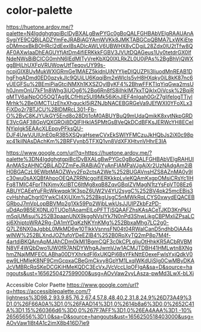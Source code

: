 # color-palette

https://huetone.ardov.me/?palette=N4IgdghgtgpiBcIDyBXALgBwPYGc0gBoQALFGHBAbVElgRAAUAnASygiYE9CQBjLADZYmFeJRABiAGYAmWVKk8JMKTABGCpQBMA7LxWKiEteoDMmoxBkBOHRcl2dEexIBsADlcAWLV6UBWHX8vCDgjL28Zdx0lU2tTfw8QAF0AXwIaaDhEAGUYfjAtDm4ifiERKkkFGBV3JVUtDQAGeus1Uy0tetdrGX0lfNdeNWsBiBCICG0mhN6lEdMITyVreKbXQ0lXLRkZL0U0jPAs%2BgBhVjQWXggBHjLhUXFpVRUWowUtfTeqovUY99s-ncpjGIX8UyMukWXlGRmGe1MAEZ5kidnUjNYYIjeDIQUZPIj3IiuodMnREAB1DhgFhgADmd0ED0qzykJlc9QUiLU6KqqiBm2eWlcIs5vH8HXqky0iL8kK87nc6yUEGFSu%2BEmiPiaGtciNMXh1KXSZOyIByKF4%2BhwFFKTIqYiqGwa2msUh0JnmOnU7kF1n8Whg3iUOg6%2Bq6Rn8fS8iIhklM7kxTQjklxOiVcsk%2BqjRqMTV6aiNpOO5OQTAg9LCfHtjz5Ul9Mk56iKnJlEF4nIgah0GrZ7gljfeIogTTjylMrhk%2Be0iMCTUzEhxXhguckI5jRZNJbNACEBGRGeVa9JEfWXI0YFoXLx3FiXDo2r7BTJCU%2BlDMRcL301-Fb-O%2BvC8KJYUkGY5End8o28Dti1oM0ABUYBuQ9mUdaQmikK8xytNkpGRDE3VcGAF38GpVQXGROi8DQlFlHkIA5PMtGsBVeQkDCdBFKsJERWcYH8ECeINYiplgk5EAAcXLEpqyPFksQU-DJF4UwVJUlUnE0pR3B5XSQyaHsewCVxEkSWIYFMCzuJkHQbJs2iX0c98pxc41kiINAsDAchKm%2BRFVynb5TFXQ1vn8VdXFXHtvnVHhrE3IA



https://www.google.com/url?q=https://huetone.ardov.me/?palette%3DN4IgdghgtgpiBcIDyBXALgBwPYGc0gBoQALFGHBAbVElgRAHUIAnMASzAHNCQBjLADZZmFeJRABiAGYyAnFIAMPaVJgAjXr2UzNAdgAm2iBH0BGACzL9EWbtMAOZWvv2Fp2ctsA2We%252BUGAVnsHZS8AZnMA0y9lc30wu0sAXQBfAhpoOEQAZRRNcgoifiERKkkpLyleKQAmKxgpOMsiCRsYc1lHFq8TMIC4FprTNXjmyXcIBTC6ltMg8xqB8ZqvGBqIZVMagN1tzYsFpVT08Ez6ABUYCAEeYuFRcWkwqqk1K3spZ6UW2V4YU2sygC%252BV4pk25mcEBis3cvHshhaChgrl0YwkCl4XjUXm%252BkgUsgC5nMWkRqLCYS0xwydEQACEBGRboJ7mVpLopBBVMp2g1Xk59Pp2WjbLwkUsJJUIPZkbFzPD-uDdAp9B5EX0NLj0TUOp1lAoamEILoPFTTjSQAAFZhsKAsACeTJKD3KnPkUm5qjUMisuj%252B3paanUNX9kggNVsIYk7N0nPd3ShwLjkgCBPMxliZPsaLCsj6XhiptoWRA2Rg-DA1mYDqKzNKYnKMg%252BbxaMhg7LC2g0-Q7LZ6NX0aJgbbL0MkMD6w10TlkkVsnnsFN04t04RWaICanD5ndhbOiAA4swINW%252BLXndJOZfufoYDeEZIB4%252B0RoXyTQ2mP8p7M4f-4artdiBKQAmApMJAhCDm0kMI1BgmCQF3c0kCPLgljuOtHhkKR5ACbRVBMN8VF4WQbDwo1UW0fR7ANDYWhgAJwmVJw1ACMJTDBH41HMLwtn8XNghmZNajMMFEOLABha00DYXhrkdFl6xUKQPi6BsYFkNttE0exeFwlsYxjQdkV0ew9LHMIeK8NF9CmGcpxaCBeGmCkvy8GpYM1LxqIWKdUiSIg0CwMByDKAJcVMBRcRqSKeDCGKiHMeKQDC3EcVxJVcVccLIqOFIgA&sa=D&source=hangouts&ust=1656250427599000&usg=AOvVaw2vyLAsza-pwMd3LwX-bLXj

Accessible Color Paette
https://www.google.com/url?q=https://accessiblepalette.com/?lightness%3D98.2,93.9,85,76.2,67.4,57.8,48,40.2,31.8,24.9%26D73A49%3D1,0%26F66A0A%3D1,0%26FAAD14%3D1,0%2614b8a6%3D0,0%2652C41A%3D1,15%260366d6%3D0,0%267F7AFF%3D1,0%26EA4AAA%3D1,-10%26565656%3D1,0&sa=D&source=hangouts&ust=1656250518403000&usg=AOvVaw1l8t4A1c2imX8b416D7ie9

